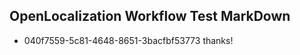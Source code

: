 ## OpenLocalization Workflow Test MarkDown
* 040f7559-5c81-4648-8651-3bacfbf53773 thanks!

<!--HONumber=Aug16_HO5-->


